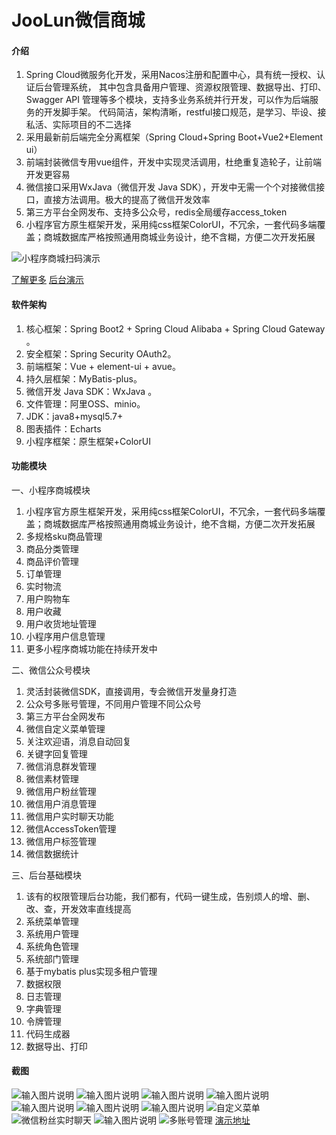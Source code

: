 # JooLun微信商城

#### 介绍


1. Spring Cloud微服务化开发，采用Nacos注册和配置中心，具有统一授权、认证后台管理系统， 其中包含具备用户管理、资源权限管理、数据导出、打印、Swagger API 管理等多个模块，支持多业务系统并行开发，可以作为后端服务的开发脚手架。 代码简洁，架构清晰，restful接口规范，是学习、毕设、接私活、实际项目的不二选择
1. 采用最新前后端完全分离框架（Spring Cloud+Spring Boot+Vue2+Element ui）
1. 前端封装微信专用vue组件，开发中实现灵活调用，杜绝重复造轮子，让前端开发更容易
1. 微信接口采用WxJava（微信开发 Java SDK），开发中无需一个个对接微信接口，直接方法调用。极大的提高了微信开发效率
1. 第三方平台全网发布、支持多公众号，redis全局缓存access_token
1. 小程序官方原生框架开发，采用纯css框架ColorUI，不冗余，一套代码多端覆盖；商城数据库严格按照通用商城业务设计，绝不含糊，方便二次开发拓展

![小程序商城扫码演示](https://images.gitee.com/uploads/images/2019/1009/094717_f5a9a16d_5079715.jpeg "c119f0d1694aeabc99344814d9b3fe4a.jpg")

[了解更多](http://www.joolun.com)
[后台演示](http://demo.joolun.com)
#### 软件架构

1. 核心框架：Spring Boot2 + Spring Cloud Alibaba + Spring Cloud Gateway 。
1. 安全框架：Spring Security OAuth2。
1. 前端框架：Vue + element-ui + avue。
1. 持久层框架：MyBatis-plus。
1. 微信开发 Java SDK：WxJava 。
1. 文件管理：阿里OSS、minio。
1. JDK：java8+mysql5.7+
1. 图表插件：Echarts
1. 小程序框架：原生框架+ColorUI

#### 功能模块
一、小程序商城模块
1. 小程序官方原生框架开发，采用纯css框架ColorUI，不冗余，一套代码多端覆盖；商城数据库严格按照通用商城业务设计，绝不含糊，方便二次开发拓展
1. 多规格sku商品管理
1. 商品分类管理
1. 商品评价管理
1. 订单管理
1. 实时物流
1. 用户购物车
1. 用户收藏
1. 用户收货地址管理
1. 小程序用户信息管理
1. 更多小程序商城功能在持续开发中

二、微信公众号模块
1. 灵活封装微信SDK，直接调用，专会微信开发量身打造
1. 公众号多账号管理，不同用户管理不同公众号
1. 第三方平台全网发布
1. 微信自定义菜单管理
1. 关注欢迎语，消息自动回复
1. 关键字回复管理
1. 微信消息群发管理
1. 微信素材管理
1. 微信用户粉丝管理
1. 微信用户消息管理
1. 微信用户实时聊天功能
1. 微信AccessToken管理
1. 微信用户标签管理
1. 微信数据统计

三、后台基础模块
1. 该有的权限管理后台功能，我们都有，代码一键生成，告别烦人的增、删、改、查，开发效率直线提高
1. 系统菜单管理
1. 系统用户管理
1. 系统角色管理
1. 系统部门管理
1. 基于mybatis plus实现多租户管理
1. 数据权限
1. 日志管理
1. 字典管理
1. 令牌管理
1. 代码生成器
1. 数据导出、打印


#### 截图
![输入图片说明](https://images.gitee.com/uploads/images/2019/1009/094925_c1a30b27_5079715.jpeg "d3.jpg")
![输入图片说明](https://images.gitee.com/uploads/images/2019/1009/094911_f6c62715_5079715.jpeg "d2.jpg")
![输入图片说明](https://images.gitee.com/uploads/images/2019/1009/094902_e9474d39_5079715.jpeg "d4.jpg")
![输入图片说明](https://images.gitee.com/uploads/images/2019/1009/094852_4fd2d160_5079715.jpeg "d5.jpg")
![输入图片说明](https://images.gitee.com/uploads/images/2019/1009/094842_a9fdc49c_5079715.jpeg "d6.jpg")
![输入图片说明](https://images.gitee.com/uploads/images/2019/1009/094824_642cd2d3_5079715.jpeg "d8.jpg")
![输入图片说明](https://images.gitee.com/uploads/images/2019/1009/094812_fddf1bc7_5079715.jpeg "d1.jpg")
![自定义菜单](https://images.gitee.com/uploads/images/2019/0615/235522_4a27ee4a_5079715.gif "wx-menu.gif")
![微信粉丝实时聊天](https://images.gitee.com/uploads/images/2019/0615/235540_d512fa59_5079715.gif "liaotian.gif")
![输入图片说明](https://images.gitee.com/uploads/images/2019/0615/235616_dc33cdea_5079715.png "QQ截图20190612232849.png")
![多账号管理](https://images.gitee.com/uploads/images/2019/0626/094510_96c2c21a_5079715.png "屏幕截图.png")
[演示地址](http://demo.joolun.com)